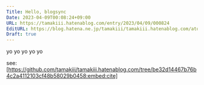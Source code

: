 ```yaml
---
Title: Hello, blogsync
Date: 2023-04-09T00:08:24+09:00
URL: https://tamakiii.hatenablog.com/entry/2023/04/09/000824
EditURL: https://blog.hatena.ne.jp/tamakiii/tamakiii.hatenablog.com/atom/entry/4207112889979293493
Draft: true
---
```


yo
yo
yo
yo
yo

see: [https://github.com/tamakiii/tamakiii.hatenablog.com/tree/be32d14467b76b4c2a4112103cf48b58029b0458:embed:cite]
